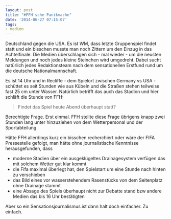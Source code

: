 ```yaml
---
layout: post
title: "#FFH'sche Panikmache"
date: '2014-06-27 07:15:07'
tags:
- medien
---
```


Deutschland gegen die USA. Es ist WM, dass letzte Gruppenspiel findet statt und ein bisschen musste man noch Zittern um den Einzug in das Achtelfinale. 
Die Medien überschlagen sich - mal wieder - um die neusten Meldungen und noch jedes kleine Steinchen wird umgedreht. Dabei sucht natürlich jedes Redaktionsteam nach dem sensationellen Erstfund rund um die deutsche Nationalmannschaft.

Es ist 14 Uhr und in Recliffe - dem Spielort zwischen Germany vs USA - schüttet es seit Stunden wie aus Kübeln und die Straßen stehen teilweise fast 25 cm unter Wasser. Natürlich betrifft das auch das Stadion und hier schläft die Stunde von FFH:

> Findet das Spiel heute Abend überhaupt statt?

Berechtigte Frage. Erst einmal. FFH stellte diese Frage übrigens knapp zwei Stunden lang unter hinzuziehen von dem Wetterpersonal und der Sportabteilung.

Hätte FFH allerdings kurz ein bisschen recherchiert oder wäre der FIFA Pressestelle gefolgt, man hätte ohne journalistische Kenntnisse herausgefunden, dass

- moderne Stadien über ein ausgeklügeltes Drainagesystem verfügen das mit solchem Wetter gut klar kommt
- die Fifa maximal überlegt hat, den Spielstart um eine Stunde nach hinten zu verschieben
- das Bild eines vor wasserstehendem Rasenstücks von dem Seitenplatz ohne Drainage stammt
- eine Absage des Spiels überhaupt nicht zur Debatte stand bzw andere Medien das bis 16 Uhr bestätigten

Aber so ein Sensationsjournalismus ist dann halt doch einfacher. Zu einfach.
    
    
